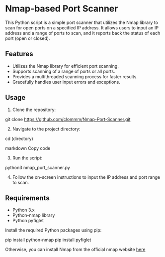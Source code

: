 # Nmap-based Port Scanner

This Python script is a simple port scanner that utilizes the Nmap library to scan for open ports on a specified IP address. It allows users to input an IP address and a range of ports to scan, and it reports back the status of each port (open or closed).

## Features

- Utilizes the Nmap library for efficient port scanning.
- Supports scanning of a range of ports or all ports.
- Provides a multithreaded scanning process for faster results.
- Gracefully handles user input errors and exceptions.

## Usage

1. Clone the repository:

git clone https://github.com/clommm/Nmap-Port-Scanner.git

2. Navigate to the project directory:

cd (directory)

markdown
Copy code

3. Run the script:

python3 nmap_port_scanner.py

4. Follow the on-screen instructions to input the IP address and port range to scan.

## Requirements

- Python 3.x
- Python-nmap library
- Python pyfiglet

Install the required Python packages using pip:

pip install python-nmap
pip install pyfiglet

Otherwise, you can install Nmap from the official nmap website [here](https://nmap.org)

